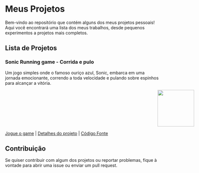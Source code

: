 # Meus Projetos

Bem-vindo ao repositório que contém alguns dos meus projetos pessoais! Aqui você encontrará uma lista dos meus trabalhos, desde pequenos experimentos a projetos mais completos.

## Lista de Projetos

### Sonic Running game - Corrida e pulo

Um jogo simples onde o famoso ouriço azul, Sonic, embarca em uma jornada emocionante, correndo a toda velocidade e pulando sobre espinhos para alcançar a vitória.

<img src="https://running-game-prime-two.vercel.app/assets/sonic-running.gif" style="height: 120px; left: 500px; position: relative;" />

[Jogue o game](https://running-game-prime-two.vercel.app/)  |  [Detalhes do projeto](https://github.com/MatheusSantos360/My-Projects/tree/main/Games/Running%20game)  |  [Código Fonte](https://github.com/MatheusSantos360/My-Projects/tree/main/Games/Running%20game/Source%20code)

## Contribuição

Se quiser contribuir com algum dos projetos ou reportar problemas, fique à vontade para abrir uma issue ou enviar um pull request.
